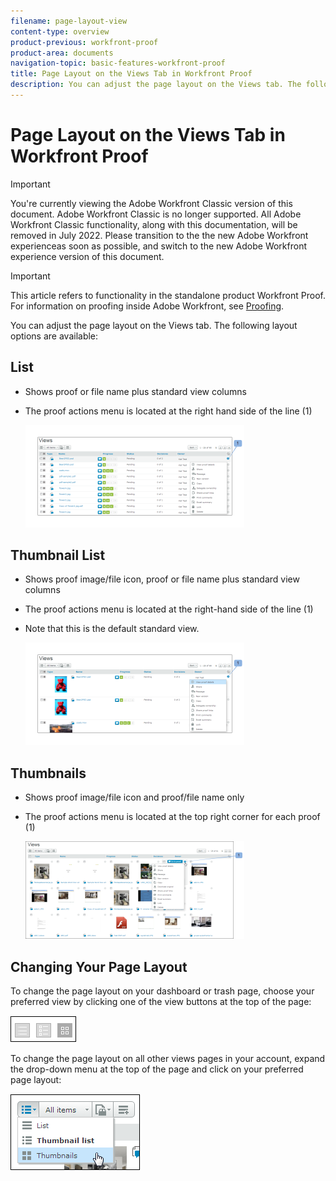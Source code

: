 ```yaml
---
filename: page-layout-view
content-type: overview
product-previous: workfront-proof
product-area: documents
navigation-topic: basic-features-workfront-proof
title: Page Layout on the Views Tab in Workfront Proof
description: You can adjust the page layout on the Views tab. The following layout options are available - EDIT ME.
---
```


# Page Layout on the Views Tab in Workfront Proof

>[!IMPORTANT]
>
>You're currently viewing the Adobe Workfront Classic version of this document. Adobe Workfront Classic is no longer supported. All Adobe Workfront Classic functionality, along with this documentation, will be removed in July 2022. Please transition to the the new Adobe Workfront experienceas soon as possible, and switch to the new Adobe Workfront experience version of this document.

>[!IMPORTANT]
>
>This article refers to functionality in the standalone product Workfront Proof. For information on proofing inside Adobe Workfront, see [Proofing](../../../review-and-approve-work/proofing/proofing.md).

You can adjust the page layout on the Views tab. The following layout options are available:

## List

* Shows proof or file name plus standard view columns
* The proof actions menu is located at the right hand side of the line (1)

  ![Page_views_-_list_view.png](assets/page-views---list-view-350x164.png)

## Thumbnail List

* Shows proof image/file icon, proof or file name plus standard view columns
* The proof actions menu is located at the right-hand side of the line (1)
* Note that this is the default standard view.

  ![Page_views_-_thumbnails_list_view.png](assets/page-views---thumbnails-list-view-350x164.png)

## Thumbnails

* Shows proof image/file icon and proof/file name only
* The proof actions menu is located at the top right corner for each proof (1)

  ![Page_views_-_thumbnails_view.png](assets/page-views---thumbnails-view-350x156.png)

## Changing Your Page Layout

To change the page layout on your dashboard or trash page, choose your preferred view by clicking one of the view buttons at the top of the page:

![Page_views_old_menu.png](assets/page-views-old-menu.png)

To change the page layout on all other views pages in your account, expand the drop-down menu at the top of the page and click on your preferred page layout:

![Page_views_new_menu.png](assets/page-views-new-menu.png)

